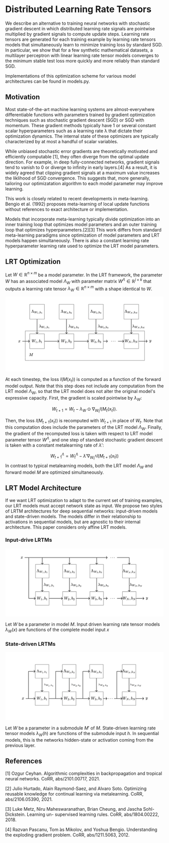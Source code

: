 # Distributed Learning Rate Tensors

We describe an alternative to training neural networks with stochastic 
gradient descent in which distributed learning rate signals are pointwise
multiplied by gradient signals to compute update steps. Learning rate tensors
are generated for each training example by learning rate tensors models that
simultaneously learn to minimize training loss by standard SGD. In particular,
we show that for a few synthetic mathematical datasets, a multilayer perceptron 
with linear learning rate tensor models converges to the minimum stable
test loss more quickly and more reliably than standard SGD.

Implementations of this optimization scheme for various model architectures can be found in models.py.

## Motivation

Most state-of-the-art machine learning systems are almost-everywhere differentiable functions with parameters trained by gradient optimization techniques such as stochastic gradient descent 
(SGD) or SGD with momentum. These gradient methods typically have 1 or several constant scalar hyperparameters such as a learning rate λ that dictate their optimization dynamics. The internal state of these optimizers are typically characterized by at most a handful of scalar variables.

While unbiased stochastic error gradients are theoretically motivated and efficiently
computable [1], they often diverge from the optimal update direction. For example,
in deep fully-connected networks, gradient signals tend to vanish to 0 or diverge to
infinity in early layers.[4] As a result, it is widely agreed that clipping gradient signals at
a maximum value increases the liklihood of SGD convergence. This suggests that, more generally, tailoring our optimizatation algorithm to each model parameter may improve learning.

This work is closely related to recent developments in meta-learning. Bengio et
al. (1992) proposes meta-learning of local update functions without references to
exact architecture or implementation.

Models that incorporate meta-learning typically divide optimization into an
inner training loop that optimizes model parameters and an outer training loop
that optimizes hyperparameters.[2][3] This work differs from standard meta-learning paradigms since optimization of model parameters and LRT models happen simultaneously. There is also a
constant learning rate hyperparameter learning rate used to optimize the LRT model parameters.

## LRT Optimization

Let $W \in \mathbb{R}^{n \times m}$ be a model parameter. In the LRT framework, the parameter $W$ has an associated model $\Lambda_W$ with parameter matrix $W^\Lambda \in \mathbb{R}^{j \times k}$ that outputs a learning rate tensor $\lambda_W \in \mathbb{R}^{n \times m}$ with a shape identical to $W$.

![alt text](https://raw.githubusercontent.com/henrysteinitz/lr_tensors/main/architecture.png)

At each timestep, the loss $l(M(x_t))$ is computed as a function of the forward model output. Note that this step does not include any computation from the LRT model $\Lambda_W$, so that the LRT model does not alter the original model's expressive capacity. First, the gradient is scaled pointwise by $\lambda_W$:

$$W_{t+ 1} = W_{t} - \lambda_W \odot \nabla_{W_t} l(M_t(x_t)).$$

Then, the loss $l(M_{t+1}(x_t))$ is recomputed with $W_{t + 1}$ in place of $W_{t}$. Note that this computation does include the parameters of the LRT model $\Lambda_W$. Finally, the gradient of the recomputed loss is taken with respect to LRT model parameter tensor $W^\Lambda$, and one step of standard stochastic gradient descent is taken with a constant metalearning rate of $\lambda'$:

$$W^\Lambda_{t+1} = W^\Lambda_{t} - \lambda' \nabla_{W^\Lambda_{t}}l(M_{t+1}(x_t))$$
In contrast to typical metalearning models, both the LRT model $\Lambda_W$ and forward model $M$ are optimized simultaneously.

## LRT Model Architecture

If we want LRT optimization to adapt to the current set of training examples, our LRT models must accept network state as input. We propose two styles of LRTM architectures for deep sequential networks: input-driven models and state-driven models. The models differ in their relationship to activations in sequential models, but are agnostic to their internal architecture. This paper considers only affine LRT models.

### Input-drive LRTMs

![alt text](https://raw.githubusercontent.com/henrysteinitz/lr_tensors/main/input_driven_architecture.png)

Let $W$ be a parameter in model $M$. Input driven learning rate tensor models $\lambda_W(x)$ are functions of the complete model input $x$


### State-driven LRTMs

![alt text](https://raw.githubusercontent.com/henrysteinitz/lr_tensors/main/state_driven_architecture.png)

Let $W$ be a parameter in a submodule $M'$ of $M$. State-driven learning rate tensor models $\lambda_W(h)$ are functions of the submodule input $h$. In sequential models, this is the networks hidden-state or activation coming from the previous layer. 

## References 

[1] Ozgur Ceyhan. Algorithmic complexities in backpropagation and tropical neural networks.
CoRR, abs/2101.00717, 2021.

[2] Julio Hurtado, Alain Raymond-Saez, and Alvaro Soto. Optimizing reusable knowledge for
continual learning via metalearning. CoRR, abs/2106.05390, 2021.

[3] Luke Metz, Niru Maheswaranathan, Brian Cheung, and Jascha Sohl-Dickstein. Learning un-
supervised learning rules. CoRR, abs/1804.00222, 2018.

[4] Razvan Pascanu, Tom ́as Mikolov, and Yoshua Bengio. Understanding the exploding gradient
problem. CoRR, abs/1211.5063, 2012.
